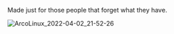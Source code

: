 Made just for those people that forget what they have.

![ArcoLinux_2022-04-02_21-52-26](https://user-images.githubusercontent.com/63180896/161410599-2d84a18c-9a78-4452-b80a-b3188f24a061.png)
